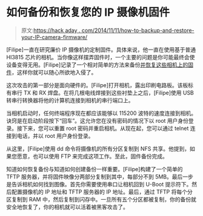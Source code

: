 # 如何备份和恢复您的 IP 摄像机固件

> 原文:[https://hack aday . com/2014/11/11/how-to-backup-and-restore-your-IP-camera-firmware/](https://hackaday.com/2014/11/11/how-to-backup-and-restore-your-ip-camera-firmware/)

[Filipe]一直在研究廉价 IP 摄像机的定制固件。具体来说，他一直在使用基于普通 HI3815 芯片的相机。当你像这样摆弄固件时，一个主要的问题是你可能最终会使设备变得无用。[Filipe]记录了一个相对简单的方法来备份[并恢复这些相机上的固件](http://felipe.astroza.cl/hacking-hi3815-based-ip-camera/ "IP camera firmware backup")，这样你就可以随心所欲地入侵了。

这次攻击的第一部分是面向硬件的。[Filipe]打开相机，露出印刷电路板。该板标有串行 TX 和 RX 焊盘。在将几根电线焊接到这些衬垫上之后，[Filipe]使用 USB 转串行转换器将他的计算机连接到相机的串行端口上。

当相机启动时，任何终端程序现在都应该能够以 115200 波特的速度连接到相机。诀窍是在启动阶段按下“回车”。这允许您在没有密码的情况下以 root 用户身份登录。接下来，您可以重置 root 密码并重启相机。从现在起，您可以通过 telnet 连接到电话，并以 root 用户身份登录。

从这里，[Filipe]使用 dd 命令将摄像机的所有分区复制到 NFS 共享。他提到，如果您愿意，也可以使用 FTP 来完成这项工作。至此，固件备份完成。

知道如何恢复备份与知道如何创建备份一样重要。[Filipe]构建了一个简单的 TFTP 服务器，并将固件映像分两部分复制到其中，每部分不到 5MB。最后一步是告诉相机如何找到图像。首先你需要使用串口让相机回到 U-Boot 提示符下。然后配置摄像机的 IP 地址和 TFTP 服务器的 IP 地址。最后，通过 TFTP 将每个分区复制到 RAM 中，然后复制到闪存中。一旦所有五个分区都被复制，你的备份就安全地恢复了，你的相机就可以活着被黑客攻击了。
